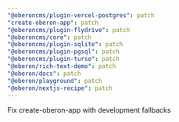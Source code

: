 ```yaml
---
"@oberoncms/plugin-vercel-postgres": patch
"create-oberon-app": patch
"@oberoncms/plugin-flydrive": patch
"@oberoncms/core": patch
"@oberoncms/plugin-sqlite": patch
"@oberoncms/plugin-pgsql": patch
"@oberoncms/plugin-turso": patch
"@oberon/rich-text-demo": patch
"@oberon/docs": patch
"@oberon/playground": patch
"@oberon/nextjs-recipe": patch
---
```


Fix create-oberon-app with development fallbacks
